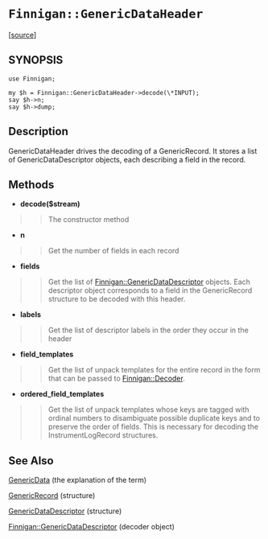 # `Finnigan::GenericDataHeader` #

[[source](http://code.google.com/p/unfinnigan/source/browse/perl/Finnigan/lib/Finnigan/GenericDataHeader.pm)]

## SYNOPSIS ##

```
use Finnigan;

my $h = Finnigan::GenericDataHeader->decode(\*INPUT);
say $h->n;
say $h->dump;
```

## Description ##

GenericDataHeader drives the decoding of a GenericRecord. It stores a
list of GenericDataDescriptor objects, each describing a field in the
record.


## Methods ##

  * **decode($stream)**
> > The constructor method

  * **n**
> > Get the number of fields in each record

  * **fields**
> > Get the list of [Finnigan::GenericDataDescriptor](FinniganGenericDataDescriptor.md) objects. Each descriptor object corresponds to a field in the GenericRecord structure to be decoded with this header.

  * **labels**
> > Get the list of descriptor labels in the order they occur in the header

  * **field\_templates**
> > Get the list of unpack templates for the entire record in the form that can be passed to [Finnigan::Decoder](FinniganDecoder.md).

  * **ordered\_field\_templates**
> > Get the list of unpack templates whose keys are tagged with ordinal numbers to disambiguate possible duplicate keys and to preserve the order of fields. This is necessary for decoding the InstrumentLogRecord structures.

## See Also ##

[GenericData](GenericData.md) (the explanation of the term)

[GenericRecord](GenericRecord.md) (structure)

[GenericDataDescriptor](GenericDataDescriptor.md) (structure)

[Finnigan::GenericDataDescriptor](FinniganGenericDataDescriptor.md) (decoder object)